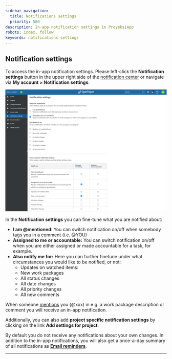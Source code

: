 ```yaml
---
sidebar_navigation:
  title: Notifications settings
  priority: 580
description: In-app notification settings in ProyeksiApp
robots: index, follow
keywords: notifications settings
---
```

## Notification settings

To access the in-app notification settings. Please left-click the **Notification settings** button in the upper right side of the [notification center](../) or navigate via **My account > Notification settings**.

![notification-settings](notification-settings.PNG)

In the **Notification settings** you can fine-tune what you are notified about:

- **I am @mentioned**: You can switch notification on/off  when somebody tags you in a comment (i.e. @YOU)
- **Assigned to me or accountable:** You can switch notification on/off when you are either assigned or made accountable for a task, for example.
- **Also notify me for:** Here you can further finetune under what circumstances you would like to be notified, or not:
  - Updates on watched items:
  - New work packages
  - All status changes
  - All date changes
  - All priority changes
  - All new comments

When someone [mentions](../../work-packages/edit-work-package/#-notification-mention) you (@xxx) in e.g. a work package description or comment you will receive an in-app notification.

Additionally, you can also add **project specific notification settings** by clicking on the link **Add settings for project**.



By default you do not receive any notifications about your own changes. In addition to the in-app notifications, you will also get a once-a-day summary of all notifications as **[Email reminders](../../../getting-started/my-account#email-reminders)**. 

___
